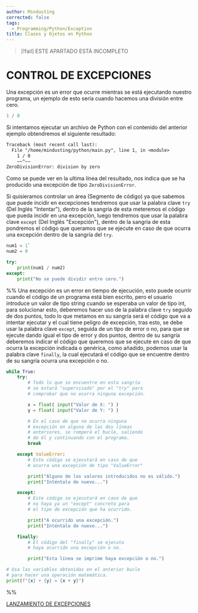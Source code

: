 ```yaml
---
author: Mindusting
corrected: false
tags:
  - Programming/Python/Exception
title: Clases y Ojetos en Python
---
```


> [!fail] ESTE APARTADO ESTÁ INCOMPLETO

# CONTROL DE EXCEPCIONES

Una excepción es un error que ocurre mientras se está ejecutando nuestro programa, un ejemplo de esto sería cuando hacemos una división entre cero.

```py
1 / 0
```

Si intentamos ejecutar un archivo de Python con el contenido del anterior ejemplo obtendremos el siguiente resultado:

```txt
Traceback (most recent call last):
  File "/home/mindusting/python/main.py", line 1, in <module>
    1 / 0
    ~~^~~
ZeroDivisionError: division by zero
```

Como se puede ver en la ultima línea del resultado, nos indica que se ha producido una excepción de tipo `ZeroDivisionError`.

Si quisieramos controlar un área (Segmento de código) ya que sabemos que puede incidir en excepciones tendremos que usar la palabra clave `try` (Del Inglés "Intentar"), dentro de la sangría de esta meteremos el código que pueda incidir en una excepción, luego tendremos que usar la palabra clave `except` (Del Inglés "Excepción"), dentro de la sangría de esta pondremos el código que queramos que se ejecute en caso de que ocurra una excepción dentro de la sangría del `try`.

```py
num1 = 1`
num2 = 0

try:
    print(num1 / num2)
except:
    print("No se puede dividir entre cero.")
```

%%
Una excepción es un error en tiempo de ejecución, esto puede ocurrir cuando el código de un programa está bien escrito, pero el usuario introduce un valor de tipo string cuando se esperaba un valor de tipo int, para solucionar esto, deberemos hacer uso de la palabra clave `try` seguido de dos puntos, todo lo que metamos en su sangría será el código que va a intentar ejecutar y el cual tiene peligro de excepción, tras esto, se debe usar la palabra clave `except`, seguida de un tipo de error o no, para que se ejecute dando igual el tipo de error y dos puntos, dentro de su sangría deberemos indicar el código que queremos que se ejecute en caso de que ocurra la excepción indicada o genérica, como añadido, podemos usar la palabra clave `finally`, la cual ejecutará el código que se encuentre dentro de su sangría ocurra una excepción o no.

```py
while True:
    try:
        # Todo lo que se encuentre en esta sangría
        # se estará "supervisado" por el "try" para
        # comprobar que no ocurra ninguna excepción.

        x = float( input("Valor de X: ") )
        y = float( input("Valor de Y: ") )

        # En el caso de que no ocurra ninguna
        # excepción en alguna de las dos líneas
        # anteriores, se romperá el bucle, saliendo
        # de él y continuando con el programa.
        break

    except ValueError:
        # Este código se ejecutará en caso de que
        # ocurra una excepción de tipo "ValueError"

        print("Alguno de los valores introducidos no es válido.")
        print("Inténtalo de nuevo...")

    except:
        # Este código se ejecutará en caso de que
        # no haya ya un "except" concreto para
        # el tipo de excepción que ha ocurrido.

        print("A ocurrido una excepción.")
        print("Inténtalo de nuevo...")

    finally:
        # El código del "finally" se ejecuta
        # haya ocurrido una excepción o no.

        print("Esta línea se imprime haya excepción o no.")

# Usa las variables obtenidas en el anterior bucle
# para hacer una operación matemática.
print(f"{x} + {y} = {x + y}")
```
%%

[LANZAMIENTO DE EXCEPCIONES](exceptions/Exceptions_Raise.md)

